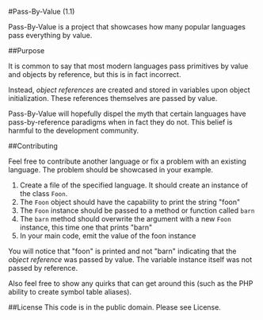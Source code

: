 #Pass-By-Value (1.1)

Pass-By-Value is a project that showcases how many popular languages pass everything by value.

##Purpose

It is common to say that most modern languages pass primitives by value and objects by reference,
but this is in fact incorrect.

Instead, *object references* are created and stored in variables upon object initialization.
These references themselves are passed by value.

Pass-By-Value will hopefully dispel the myth that certain languages have pass-by-reference
paradigms when in fact they do not.  This belief is harmful to the development community.

##Contributing

Feel free to contribute another language or fix a problem with an existing language.  The problem should
be showcased in your example.

1. Create a file of the specified language.  It should create an instance of the class `Foon`.
1. The `Foon` object should have the capability to print the string "foon"
1. The `Foon` instance should be passed to a method or function called `barn`
1. The `barn` method should overwrite the argument with a new `Foon` instance, this time one that prints "barn"
1. In your main code, emit the value of the foon instance

You will notice that "foon" is printed and not "barn" indicating that the _object reference_ was passed by value.
The variable instance itself was not passed by reference.

Also feel free to show any quirks that can get around this (such as the PHP ability to create symbol table aliases).

##License
This code is in the public domain.  Please see License.
